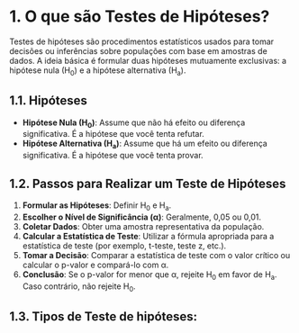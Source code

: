# 1. O que são Testes de Hipóteses?

Testes de hipóteses são procedimentos estatísticos usados para tomar decisões ou inferências sobre populações com base em amostras de dados. A ideia básica é formular duas hipóteses mutuamente exclusivas: a hipótese nula (H<sub>0</sub>) e a hipótese alternativa (H<sub>a</sub>).

## 1.1. Hipóteses

- **Hipótese Nula (H<sub>0</sub>)**: Assume que não há efeito ou diferença significativa. É a hipótese que você tenta refutar.
- **Hipótese Alternativa (H<sub>a</sub>)**: Assume que há um efeito ou diferença significativa. É a hipótese que você tenta provar.

## 1.2. Passos para Realizar um Teste de Hipóteses

1. **Formular as Hipóteses**: Definir H<sub>0</sub> e H<sub>a</sub>.
2. **Escolher o Nível de Significância (α)**: Geralmente, 0,05 ou 0,01.
3. **Coletar Dados**: Obter uma amostra representativa da população.
4. **Calcular a Estatística de Teste**: Utilizar a fórmula apropriada para a estatística de teste (por exemplo, t-teste, teste z, etc.).
5. **Tomar a Decisão**: Comparar a estatística de teste com o valor crítico ou calcular o p-valor e compará-lo com α.
6. **Conclusão**: Se o p-valor for menor que α, rejeite H<sub>0</sub> em favor de H<sub>a</sub>. Caso contrário, não rejeite H<sub>0</sub>.

## 1.3. Tipos de Teste de hipóteses:
